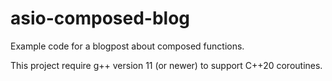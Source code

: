 # asio-composed-blog
Example code for a blogpost about composed functions.

This project require g++ version 11 (or newer) to support C++20 coroutines.
